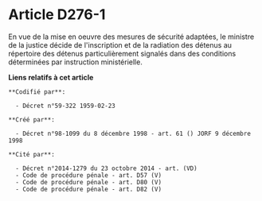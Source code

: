 # Article D276-1

En vue de la mise en oeuvre des mesures de sécurité adaptées, le ministre de la justice décide de l'inscription et de la
radiation des détenus au répertoire des détenus particulièrement signalés dans des conditions déterminées par instruction
ministérielle.

**Liens relatifs à cet article**

	**Codifié par**:

	  - Décret n°59-322 1959-02-23

	**Créé par**:

	  - Décret n°98-1099 du 8 décembre 1998 - art. 61 () JORF 9 décembre 1998

	**Cité par**:

	  - Décret n°2014-1279 du 23 octobre 2014 - art. (VD)
	  - Code de procédure pénale - art. D57 (V)
	  - Code de procédure pénale - art. D80 (V)
	  - Code de procédure pénale - art. D82 (V)
